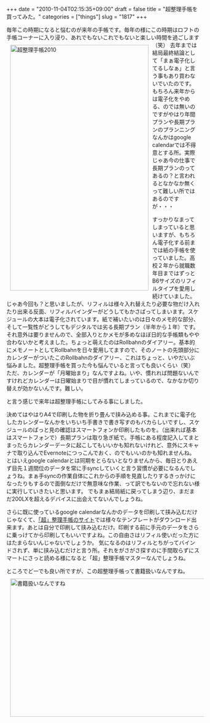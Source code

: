 +++
date = "2010-11-04T02:15:35+09:00"
draft = false
title = "超整理手帳を買ってみた。"
categories = ["things"]
slug = "1817"
+++

毎年この時期になると悩むのが来年の手帳です。毎年の様にこの時期はロフトの手帳コーナーに入り浸り、あれでもないこれでもないと楽しい時間を過ごします（笑）
<a href="https://www.flickr.com/photos/keruru/5143065308/" title="超整理手帳2010 by けるる, on Flickr"><img src="https://farm2.static.flickr.com/1351/5143065308_fbc85e578b_z.jpg" width="360" height="640" alt="超整理手帳2010" align="left" vspace="10" hspace="10" /></a>
去年までは結局最終結論として「まぁ電子化してるしなぁ」と言う事もあり買わないでいたのです。もちろん来年からは電子化をやめる、のでは無いのですがやはり年間プランや長期プランのプランニングなんかはgoogle calendarでは不得意とする所。実際じゃあ今の仕事で長期プランのってあるの？と言われるとなかなか無くって難しい所ではあるのですが・・・

すっかりなまってしまっていると思いますが、もちろん電子化する前までは紙の手帳を使っていました。高校２年から就職数年目まではずっとB6サイズのリフィルタイプを愛用し続けていました。じゃあ今回も？と思いましたが、リフィルは様々入れ替えたり必要な物だけ入れたり出来る反面、リフィルバインダーがどうしてもかさばってしまいます。スケジュールの大本は電子化されています。紙で補いたいのは日々のメモ的な部分、そして一覧性がどうしてもデジタルでは劣る長期プラン（半年から１年）です。それ意外は要りませんので、全部入りとかメモが多めなほぼ日的な手帳類もやや合わないかと考えました。ちょっと萌えたのはRollbahnのダイアリー。基本的にメモノートとしてRollbahnを日々愛用してますので、そのノートの先頭部分にカレンダーがついたこのRollbahnのダイアリー、これはちょっと、いやだいぶ悩みました。超整理手帳を買った今も悩んでいると言っても良いくらい（笑）
ただ、カレンダーが「月曜始まり」なんですよね。いや、慣れれば問題ないんですけれどカレンダーは日曜始まりで目が慣れてしまっているので、なかなか切り替えが効かないんです。難しい。

と言う感じで来年は超整理手帳にしてみる事にしました。

決めてはやはりA4で印刷した物を折り畳んで挟み込める事。これまでに電子化したカレンダーなんかをいちいち手書きで書き写すのもバカらしいですし、スケジュールのぱっと見の確認はスマートフォンか印刷したものを。（出来れば基本はスマートフォンで）長期プランは取り急ぎ紙で。手帳にある程度記入してまとまったらカレンダーデータに起こしてもいいかも知れないけれど、意外にスキャナで取り込んでEvernoteにつっこんでおく、のでもいいのかも知れませんね。とはいえgoogle calendarとは同期をとらないとなりませんから、毎日とりあえず目先１週間位のデータを常に手syncしていくと言う習慣が必要になるんでしょうね。まぁ手syncの作業自体にこれからの手順を見直したりするきっかけになったりもするので面倒なだけで無意味な作業、って訳でもないので忘れない様に実行していきたいと思います。
でもまぁ結局紙に戻ってしまう辺り、まだまだ200LXを超えるデバイスに出会えてないんでしょうね。

さらに既に使っているgoogle calendarなんかのデータを印刷して挟み込むだけじゃなくて、<a href="http://moura.jp/lifeculture/datebook/">「超」整理手帳のサイト</a>では様々なテンプレートがダウンロード出来ます。あとは自分で印刷して挟み込むだけ。印刷する前に手元のデータをさらに乗っけてから印刷してもいいですよね。この自由さはリフィル使いだった方にはたまらないんじゃないでしょうか。
気になるのはリフィルとちがってバインドされず、単に挟み込むだけと言う所。それをがさがさ探すのに手間取らずにスマートにさっと読める様になると「超」整理手帳マスターなんでしょうね。

ところでどーでも良い所ですが、この超整理手帳って書籍扱いなんですね。
<a href="https://www.flickr.com/photos/keruru/5142467335/" title="書籍扱いなんですね by けるる, on Flickr"><img src="https://farm2.static.flickr.com/1357/5142467335_f798c0f493_z.jpg" width="640" height="360" alt="書籍扱いなんですね" vspace="10" hspace="10" /></a>
